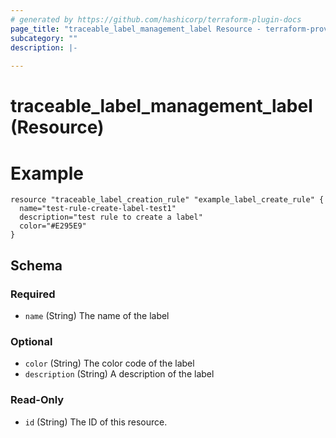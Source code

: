 ```yaml
---
# generated by https://github.com/hashicorp/terraform-plugin-docs
page_title: "traceable_label_management_label Resource - terraform-provider-traceable"
subcategory: ""
description: |-
  
---
```


# traceable_label_management_label (Resource)

# Example
```
resource "traceable_label_creation_rule" "example_label_create_rule" {
  name="test-rule-create-label-test1"
  description="test rule to create a label"
  color="#E295E9"
}
```

<!-- schema generated by tfplugindocs -->
## Schema

### Required

- `name` (String) The name of the label

### Optional

- `color` (String) The color code of the label
- `description` (String) A description of the label

### Read-Only

- `id` (String) The ID of this resource.
